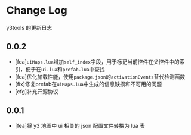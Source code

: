 # Change Log

y3tools 的更新日志

## 0.0.2

- [fea]`uiMaps.lua`增加`self_index`字段，用于标记当前控件在父控件中的索引，便于在`ui.lua`和`prefab.lua`中查找
- [fea]优化加载性能，使用`package.json`的`activationEvents`替代检测函数
- [fix]修复prefab在`uiMaps.lua`中生成的信息缺损和不可用的问题
- [cfg]补充开源协议

## 0.0.1

- [fea]将 y3 地图中 ui 相关的 json 配置文件转换为 lua 表


